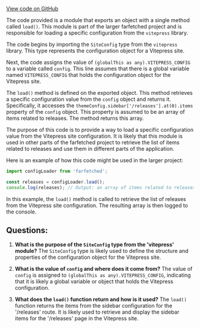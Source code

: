[View code on GitHub](https://github.com/igorkamyshev/farfetched/apps/website/docs/releases/releases.data.ts)

The code provided is a module that exports an object with a single method called `load()`. This module is part of the larger farfetched project and is responsible for loading a specific configuration from the `vitepress` library.

The code begins by importing the `SiteConfig` type from the `vitepress` library. This type represents the configuration object for a Vitepress site. 

Next, the code assigns the value of `(globalThis as any).VITEPRESS_CONFIG` to a variable called `config`. This line assumes that there is a global variable named `VITEPRESS_CONFIG` that holds the configuration object for the Vitepress site. 

The `load()` method is defined on the exported object. This method retrieves a specific configuration value from the `config` object and returns it. Specifically, it accesses the `themeConfig.sidebar['/releases'].at(0).items` property of the `config` object. This property is assumed to be an array of items related to releases. The method returns this array.

The purpose of this code is to provide a way to load a specific configuration value from the Vitepress site configuration. It is likely that this module is used in other parts of the farfetched project to retrieve the list of items related to releases and use them in different parts of the application.

Here is an example of how this code might be used in the larger project:

```javascript
import configLoader from 'farfetched';

const releases = configLoader.load();
console.log(releases); // Output: an array of items related to releases
```

In this example, the `load()` method is called to retrieve the list of releases from the Vitepress site configuration. The resulting array is then logged to the console.
## Questions: 
 1. **What is the purpose of the `SiteConfig` type from the 'vitepress' module?**
The `SiteConfig` type is likely used to define the structure and properties of the configuration object for the Vitepress site.

2. **What is the value of `config` and where does it come from?**
The value of `config` is assigned to `(globalThis as any).VITEPRESS_CONFIG`, indicating that it is likely a global variable or object that holds the Vitepress configuration.

3. **What does the `load()` function return and how is it used?**
The `load()` function returns the items from the sidebar configuration for the '/releases' route. It is likely used to retrieve and display the sidebar items for the '/releases' page in the Vitepress site.